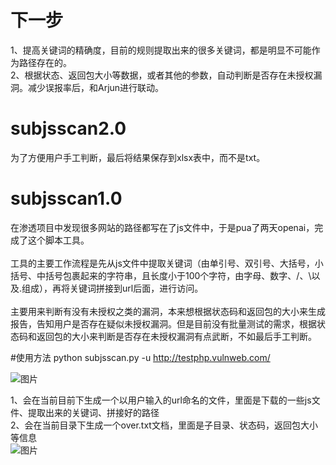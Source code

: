 # 下一步
1、提高关键词的精确度，目前的规则提取出来的很多关键词，都是明显不可能作为路径存在的。</br>
2、根据状态、返回包大小等数据，或者其他的参数，自动判断是否存在未授权漏洞。减少误报率后，和Arjun进行联动。</br>

# subjsscan2.0
为了方便用户手工判断，最后将结果保存到xlsx表中，而不是txt。



# subjsscan1.0
在渗透项目中发现很多网站的路径都写在了js文件中，于是pua了两天openai，完成了这个脚本工具。</br>
</br>
工具的主要工作流程是先从js文件中提取关键词（由单引号、双引号、大括号，小括号、中括号包裹起来的字符串，且长度小于100个字符，由字母、数字、/、\以及.组成），再将关键词拼接到url后面，进行访问。</br>
</br>
主要用来判断有没有未授权之类的漏洞，本来想根据状态码和返回包的大小来生成报告，告知用户是否存在疑似未授权漏洞。但是目前没有批量测试的需求，根据状态码和返回包的大小来判断是否存在未授权漏洞有点武断，不如最后手工判断。</br>

#使用方法
python subjsscan.py  -u  http://testphp.vulnweb.com/

![图片](https://github.com/52yao/subjsscan/assets/67967304/e5b177f7-6e35-4b86-94ac-8b40b0bccffc)

1、会在当前目前下生成一个以用户输入的url命名的文件，里面是下载的一些js文件、提取出来的关键词、拼接好的路径</br>
2、会在当前目录下生成一个over.txt文档，里面是子目录、状态码，返回包大小等信息</br>
![图片](https://github.com/52yao/subjsscan/assets/67967304/1147e13b-9d84-47f1-8e30-6505ad7efcc8)


